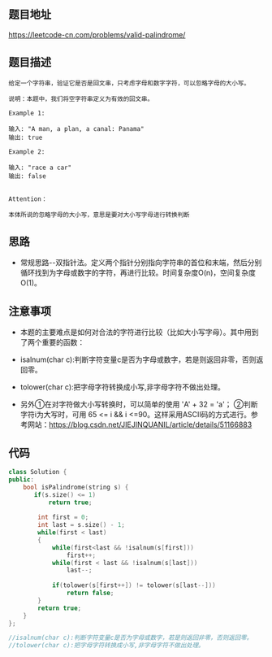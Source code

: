 ## 题目地址
https://leetcode-cn.com/problems/valid-palindrome/

## 题目描述
```
给定一个字符串，验证它是否是回文串，只考虑字母和数字字符，可以忽略字母的大小写。

说明：本题中，我们将空字符串定义为有效的回文串。

Example 1:

输入: "A man, a plan, a canal: Panama"
输出: true

Example 2:

输入: "race a car"
输出: false


Attention：

本体所说的忽略字母的大小写，意思是要对大小写字母进行转换判断
```

## 思路

- 常规思路--双指针法。定义两个指针分别指向字符串的首位和末端，然后分别循环找到为字母或数字的字符，再进行比较。时间复杂度O(n)，空间复杂度O(1)。

## 注意事项
- 本题的主要难点是如何对合法的字符进行比较（比如大小写字母）。其中用到了两个重要的函数：

- isalnum(char c):判断字符变量c是否为字母或数字，若是则返回非零，否则返回零。

- tolower(char c):把字母字符转换成小写,非字母字符不做出处理。

- 另外①在对字符做大小写转换时，可以简单的使用 'A' + 32 = 'a'； ②判断字符i为大写时，可用 65 <= i && i <=90。这样采用ASCII码的方式进行。参考网站：https://blog.csdn.net/JIEJINQUANIL/article/details/51166883


## 代码
```c++
class Solution {
public:
    bool isPalindrome(string s) {
       if(s.size() <= 1)
           return true;
        
        int first = 0;
        int last = s.size() - 1;
        while(first < last)
        {
            while(first<last && !isalnum(s[first]))
                first++;
            while(first < last && !isalnum(s[last]))
                last--;
        
            if(tolower(s[first++]) != tolower(s[last--]))
                return false;      
        }
        return true;
    }
};

//isalnum(char c):判断字符变量c是否为字母或数字，若是则返回非零，否则返回零。
//tolower(char c):把字母字符转换成小写,非字母字符不做出处理。
```

